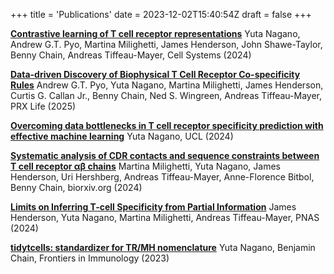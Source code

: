 +++
title = 'Publications'
date = 2023-12-02T15:40:54Z
draft = false
+++

[**Contrastive learning of T cell receptor representations**](<https://www.cell.com/cell-systems/fulltext/S2405-4712(24)00369-7>) Yuta Nagano, Andrew G.T. Pyo, Martina Milighetti, James Henderson, John Shawe-Taylor, Benny Chain, Andreas Tiffeau-Mayer, Cell Systems (2024)

[**Data-driven Discovery of Biophysical T Cell Receptor Co-specificity Rules**](https://journals.aps.org/prxlife/abstract/10.1103/14j1-wrh5) Andrew G.T. Pyo, Yuta Nagano, Martina Milighetti, James Henderson, Curtis G. Callan Jr., Benny Chain, Ned S. Wingreen, Andreas Tiffeau-Mayer, PRX Life (2025)

[**Overcoming data bottlenecks in T cell receptor specificity prediction with effective machine learning**](https://discovery.ucl.ac.uk/id/eprint/10200813/) Yuta Nagano, UCL (2024)

[**Systematic analysis of CDR contacts and sequence constraints between T cell receptor αβ chains**](https://www.biorxiv.org/content/10.1101/2024.05.24.595718v2) Martina Milighetti, Yuta Nagano, James Henderson, Uri Hershberg, Andreas Tiffeau-Mayer, Anne-Florence Bitbol, Benny Chain, biorxiv.org (2024)

[**Limits on Inferring T-cell Specificity from Partial Information**](https://www.pnas.org/doi/10.1073/pnas.2408696121) James Henderson, Yuta Nagano, Martina Milighetti, Andreas Tiffeau-Mayer, PNAS (2024)

[**tidytcells: standardizer for TR/MH nomenclature**](https://doi.org/10.3389/fimmu.2023.1276106) Yuta Nagano, Benjamin Chain, Frontiers in Immunology (2023)
